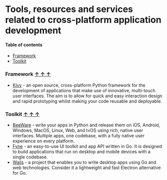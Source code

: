 # Tools, resources and services related to cross-platform application development

#### Table of contents <a name="toc"></a>
* [Framework](#framework)
* [Toolkit](#toolkit)

### Framework <a name="framework"></a> [&#x2191;&nbsp;&#x2191;&nbsp;&#x2191;](#toc)

* [Kivy](https://kivy.org/) - an open source, cross-platform Python framework for the development of applications that make use of innovative, multi-touch user interfaces. The aim is to allow for quick and easy interaction design and rapid prototyping whilst making your code reusable and deployable.

### Toolkit <a name="toolkit"></a> [&#x2191;&nbsp;&#x2191;&nbsp;&#x2191;](#toc)

* [BeeWare](https://beeware.org/) - write your apps in Python and release them on iOS, Android, Windows, MacOS, Linux, Web, and tvOS using rich, native user interfaces. Multiple apps, one codebase, with a fully native user experience on every platform.
* [Fyne](https://fyne.io/) - an easy-to-use UI toolkit and app API written in Go. It is designed to build applications that run on desktop and mobile devices with a single codebase.
* [Wails](https://wails.io/) - a project that enables you to write desktop apps using Go and web technologies. Consider it a lightweight and fast Electron alternative for Go.
